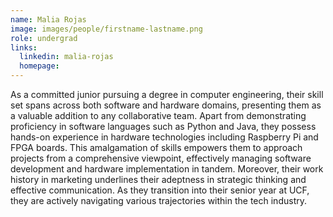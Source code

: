 ```yaml
---
name: Malia Rojas 
image: images/people/firstname-lastname.png 
role: undergrad 
links:
  linkedin: malia-rojas 
  homepage: 
---
```


As a committed junior pursuing a degree in computer engineering, their skill set spans across both software and hardware domains, presenting them as a valuable addition to any collaborative team. Apart from demonstrating proficiency in software languages such as Python and Java, they possess hands-on experience in hardware technologies including Raspberry Pi and FPGA boards. This amalgamation of skills empowers them to approach projects from a comprehensive viewpoint, effectively managing software development and hardware implementation in tandem. Moreover, their work history in marketing underlines their adeptness in strategic thinking and effective communication. As they transition into their senior year at UCF, they are actively navigating various trajectories within the tech industry.
